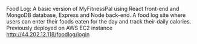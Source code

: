Food Log:
A basic version of MyFitnessPal using React front-end and MongoDB database, Express and Node back-end. A food log site where users can enter their foods eaten for the day and track their daily calories. Previously deployed on AWS EC2 instance http://44.202.12.118/foodlog/login
